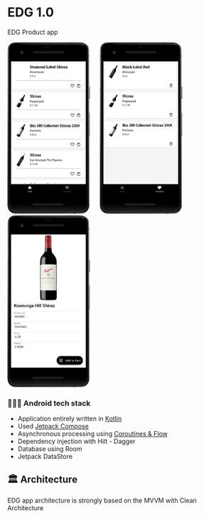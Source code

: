 # EDG 1.0

EDG Product app 

<img src="https://github.com/Libiez/MyApplication/blob/master/Screenshot_1.png" width="186">  
<img src="https://github.com/Libiez/MyApplication/blob/master/Screenshot_2.png" width="186">  
<img src="https://github.com/Libiez/MyApplication/blob/master/Screenshot_3.png" width="186">  


### 🧑🏻‍💻 Android tech stack

- Application entirely written in [Kotlin](https://kotlinlang.org)
- Used [Jetpack Compose](https://developer.android.com/jetpack/compose)
- Asynchronous processing using [Coroutines & Flow](https://kotlin.github.io/kotlinx.coroutines/)
- Dependency injection with Hilt - Dagger
- Database using Room
- Jetpack DataStore 


## 🏛 Architecture

EDG app architecture is strongly based on
the MVVM with Clean Architecture

